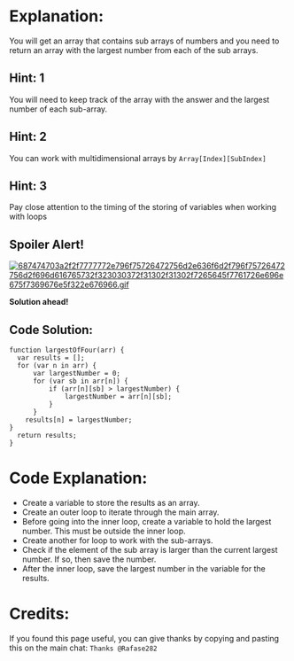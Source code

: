 # Explanation:
You will get an array that contains sub arrays of numbers and you need to return an array with the largest number from each of the sub arrays.

## Hint: 1
You will need to keep track of the array with the answer and the largest number of each sub-array.

## Hint: 2
You can work with multidimensional arrays by `Array[Index][SubIndex]`

## Hint: 3
Pay close attention to the timing of the storing of variables when working with loops

## Spoiler Alert!
[![687474703a2f2f7777772e796f75726472756d2e636f6d2f796f75726472756d2f696d616765732f323030372f31302f31302f7265645f7761726e696e675f7369676e5f322e676966.gif](https://files.gitter.im/FreeCodeCamp/Wiki/nlOm/thumb/687474703a2f2f7777772e796f75726472756d2e636f6d2f796f75726472756d2f696d616765732f323030372f31302f31302f7265645f7761726e696e675f7369676e5f322e676966.gif)](https://files.gitter.im/FreeCodeCamp/Wiki/nlOm/687474703a2f2f7777772e796f75726472756d2e636f6d2f796f75726472756d2f696d616765732f323030372f31302f31302f7265645f7761726e696e675f7369676e5f322e676966.gif)

**Solution ahead!**

## Code Solution:

```
function largestOfFour(arr) {
  var results = [];
  for (var n in arr) {
      var largestNumber = 0;
      for (var sb in arr[n]) {
          if (arr[n][sb] > largestNumber) {
              largestNumber = arr[n][sb];
          }
      }
    results[n] = largestNumber;
}
  return results;
}
```

# Code Explanation:
- Create a variable to store the results as an array.
- Create an outer loop to iterate through the main array.
- Before going into the inner loop, create a variable to hold the largest number. This must be outside the inner loop.
- Create another for loop to work with the sub-arrays.
- Check if the element of the sub array is larger than the current largest number. If so, then save the number.
- After the inner loop, save the largest number in the variable for the results.

# Credits:
If you found this page useful, you can give thanks by copying and pasting this on the main chat: `Thanks @Rafase282`
